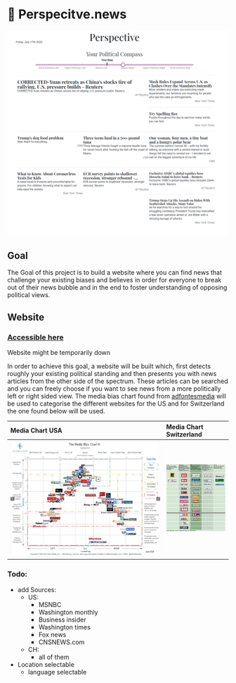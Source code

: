 # :newspaper: Perspecitve.news

![](screenshot.png)
## Goal
The Goal of this project is to build a website where you can find news that challenge your existing biases and believes in order for everyone to break out of their news bubble and in the end to foster understanding of opposing political views.

## Website

### [Accessible here](https://perspective.news)
Website might be temporarily down

In order to achieve this goal, a website will be built which, first detects roughly your existing political standing and then presents you with news articles from the other side of the spectrum.
These articles can be searched and you can freely choose if you want to see news from a more politically left or right sided view.
The media bias chart found from [adfontesmedia](https://www.adfontesmedia.com/download-the-media-bias-chart/) will be used to categorise the different websites for the US and for Switzerland the one found below will be used.

| Media Chart USA | Media Chart Switzerland     |
| :------------- | :------------- |
| ![](mediaChartUS.png)  | ![](mediaChartCH.jpg)       |




### Todo:
- add Sources:
  - US:
    - MSNBC
    - Washington monthly
    - Business insider
    - Washington times
    - Fox news
    - CNSNEWS.com
  - CH:
    - all of them
- Location selectable
  - language selectable
